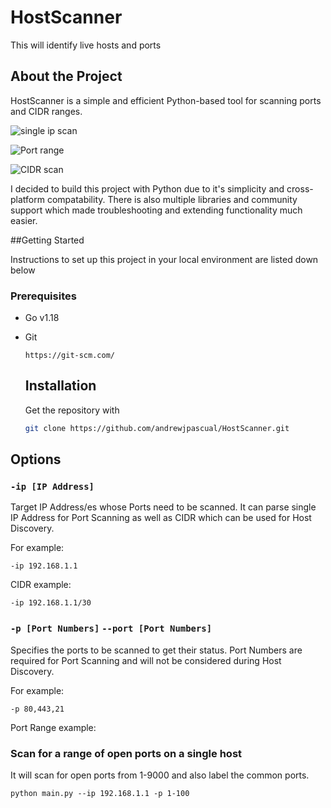# HostScanner
This will identify live hosts and ports


## About the Project
HostScanner is a simple and efficient Python-based tool for scanning ports and CIDR ranges.


![single ip scan](https://github.com/user-attachments/assets/8d1dbc6e-27eb-4f0b-93a3-b108dc1810b1)

![Port range](https://github.com/user-attachments/assets/a699ee7c-4907-4257-b674-b30b20463ae8)

![CIDR scan](https://github.com/user-attachments/assets/5e98efba-f40f-4151-b5ff-e3f81d3bad40)

I decided to build this project with Python due to it's simplicity and cross-platform compatability. There is also multiple libraries and community support which made troubleshooting and extending functionality much easier.

##Getting Started

Instructions to set up this project in your local environment are listed down below

### Prerequisites

* Go v1.18

* Git
  ```
  https://git-scm.com/
  ```

  ## Installation

   Get the repository with
   ```sh
   git clone https://github.com/andrewjpascual/HostScanner.git
   ```

## Options
### `-ip [IP Address]`
Target IP Address/es whose Ports need to be scanned. It can parse single IP Address for Port Scanning as well as CIDR which can be used for Host Discovery.

For example:
```
-ip 192.168.1.1
```

CIDR example:
```
-ip 192.168.1.1/30
```

### `-p [Port Numbers]` `--port [Port Numbers]`
Specifies the ports to be scanned to get their status. Port Numbers are required for Port Scanning and will not be considered during Host Discovery.

For example:
```
-p 80,443,21
```

Port Range example:
### **Scan for a range of open ports on a single host**
It will scan for open ports from 1-9000 and also label the common ports.
```
python main.py --ip 192.168.1.1 -p 1-100
```
